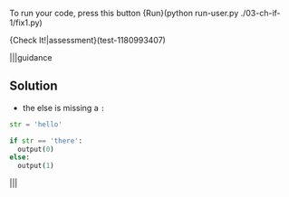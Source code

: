 To run your code, press this button {Run}(python run-user.py ./03-ch-if-1/fix1.py)

{Check It!|assessment}(test-1180993407)

|||guidance
## Solution

- the else is missing a `:`

```python
str = 'hello'

if str == 'there':
  output(0)
else:
  output(1)
```
|||